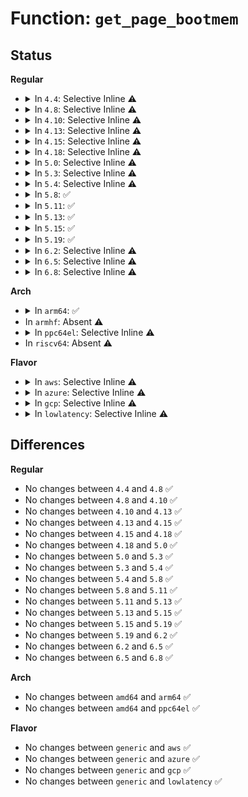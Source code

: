 # Function: <code>get_page_bootmem</code>

## Status
<b>Regular</b>
<ul>
<li>
<details>
<summary>In <code>4.4</code>: Selective Inline ⚠️</summary>

```c
void get_page_bootmem(long unsigned int info, struct page *page, long unsigned int type);
```

**Collision:** Unique Global

**Inline:** Selective

**Transformation:** False

**Instances:**

```
In mm/memory_hotplug.c (ffffffff811efd90)
Location: mm/memory_hotplug.c:158
Inline: True
Inline callers:
  - mm/memory_hotplug.c:register_page_bootmem_info_node
  - mm/memory_hotplug.c:register_page_bootmem_info_node
  - mm/memory_hotplug.c:register_page_bootmem_info_node
Direct callers:
  - arch/x86/mm/init_64.c:register_page_bootmem_memmap
  - arch/x86/mm/init_64.c:register_page_bootmem_memmap
  - arch/x86/mm/init_64.c:register_page_bootmem_memmap
  - arch/x86/mm/init_64.c:register_page_bootmem_memmap
  - arch/x86/mm/init_64.c:register_page_bootmem_memmap
```
**Symbols:**

```
ffffffff811efd90-ffffffff811efdac: get_page_bootmem (STB_GLOBAL)
```
</details>
</li>
<li>
<details>
<summary>In <code>4.8</code>: Selective Inline ⚠️</summary>

```c
void get_page_bootmem(long unsigned int info, struct page *page, long unsigned int type);
```

**Collision:** Unique Global

**Inline:** Selective

**Transformation:** False

**Instances:**

```
In mm/memory_hotplug.c (ffffffff81fb6fac)
Location: mm/memory_hotplug.c:179
Inline: True
Inline callers:
  - mm/memory_hotplug.c:register_page_bootmem_info_node
  - mm/memory_hotplug.c:register_page_bootmem_info_node
  - mm/memory_hotplug.c:register_page_bootmem_info_node
Direct callers:
  - arch/x86/mm/init_64.c:register_page_bootmem_memmap
  - arch/x86/mm/init_64.c:register_page_bootmem_memmap
  - arch/x86/mm/init_64.c:register_page_bootmem_memmap
  - arch/x86/mm/init_64.c:register_page_bootmem_memmap
  - arch/x86/mm/init_64.c:register_page_bootmem_memmap
```
**Symbols:**

```
ffffffff8120f1d0-ffffffff8120f1ec: get_page_bootmem (STB_GLOBAL)
```
</details>
</li>
<li>
<details>
<summary>In <code>4.10</code>: Selective Inline ⚠️</summary>

```c
void get_page_bootmem(long unsigned int info, struct page *page, long unsigned int type);
```

**Collision:** Unique Global

**Inline:** Selective

**Transformation:** False

**Instances:**

```
In mm/memory_hotplug.c (ffffffff81ff39c1)
Location: mm/memory_hotplug.c:179
Inline: True
Inline callers:
  - mm/memory_hotplug.c:register_page_bootmem_info_node
  - mm/memory_hotplug.c:register_page_bootmem_info_node
Direct callers:
  - arch/x86/mm/init_64.c:register_page_bootmem_memmap
  - arch/x86/mm/init_64.c:register_page_bootmem_memmap
  - arch/x86/mm/init_64.c:register_page_bootmem_memmap
  - arch/x86/mm/init_64.c:register_page_bootmem_memmap
  - arch/x86/mm/init_64.c:register_page_bootmem_memmap
```
**Symbols:**

```
ffffffff812212a0-ffffffff812212bc: get_page_bootmem (STB_GLOBAL)
```
</details>
</li>
<li>
<details>
<summary>In <code>4.13</code>: Selective Inline ⚠️</summary>

```c
void get_page_bootmem(long unsigned int info, struct page *page, long unsigned int type);
```

**Collision:** Unique Global

**Inline:** Selective

**Transformation:** False

**Instances:**

```
In mm/memory_hotplug.c (ffffffff820d617c)
Location: mm/memory_hotplug.c:129
Inline: True
Inline callers:
  - mm/memory_hotplug.c:register_page_bootmem_info_node
  - mm/memory_hotplug.c:register_page_bootmem_info_node
Direct callers:
  - arch/x86/mm/init_64.c:register_page_bootmem_memmap
  - arch/x86/mm/init_64.c:register_page_bootmem_memmap
  - arch/x86/mm/init_64.c:register_page_bootmem_memmap
  - arch/x86/mm/init_64.c:register_page_bootmem_memmap
  - arch/x86/mm/init_64.c:register_page_bootmem_memmap
  - arch/x86/mm/init_64.c:register_page_bootmem_memmap
```
**Symbols:**

```
ffffffff8122ca00-ffffffff8122ca1c: get_page_bootmem (STB_GLOBAL)
```
</details>
</li>
<li>
<details>
<summary>In <code>4.15</code>: Selective Inline ⚠️</summary>

```c
void get_page_bootmem(long unsigned int info, struct page *page, long unsigned int type);
```

**Collision:** Unique Global

**Inline:** Selective

**Transformation:** False

**Instances:**

```
In mm/memory_hotplug.c (ffffffff826dedc7)
Location: mm/memory_hotplug.c:137
Inline: True
Inline callers:
  - mm/memory_hotplug.c:register_page_bootmem_info_node
  - mm/memory_hotplug.c:register_page_bootmem_info_node
Direct callers:
  - arch/x86/mm/init_64.c:register_page_bootmem_memmap
  - arch/x86/mm/init_64.c:register_page_bootmem_memmap
  - arch/x86/mm/init_64.c:register_page_bootmem_memmap
  - arch/x86/mm/init_64.c:register_page_bootmem_memmap
  - arch/x86/mm/init_64.c:register_page_bootmem_memmap
  - arch/x86/mm/init_64.c:register_page_bootmem_memmap
```
**Symbols:**

```
ffffffff81248230-ffffffff8124824c: get_page_bootmem (STB_GLOBAL)
```
</details>
</li>
<li>
<details>
<summary>In <code>4.18</code>: Selective Inline ⚠️</summary>

```c
void get_page_bootmem(long unsigned int info, struct page *page, long unsigned int type);
```

**Collision:** Unique Global

**Inline:** Selective

**Transformation:** False

**Instances:**

```
In mm/memory_hotplug.c (ffffffff82709305)
Location: mm/memory_hotplug.c:137
Inline: True
Inline callers:
  - mm/memory_hotplug.c:register_page_bootmem_info_node
  - mm/memory_hotplug.c:register_page_bootmem_info_node
Direct callers:
  - arch/x86/mm/init_64.c:register_page_bootmem_memmap
  - arch/x86/mm/init_64.c:register_page_bootmem_memmap
  - arch/x86/mm/init_64.c:register_page_bootmem_memmap
  - arch/x86/mm/init_64.c:register_page_bootmem_memmap
  - arch/x86/mm/init_64.c:register_page_bootmem_memmap
  - arch/x86/mm/init_64.c:register_page_bootmem_memmap
```
**Symbols:**

```
ffffffff8126bc60-ffffffff8126bc7c: get_page_bootmem (STB_GLOBAL)
```
</details>
</li>
<li>
<details>
<summary>In <code>5.0</code>: Selective Inline ⚠️</summary>

```c
void get_page_bootmem(long unsigned int info, struct page *page, long unsigned int type);
```

**Collision:** Unique Global

**Inline:** Selective

**Transformation:** False

**Instances:**

```
In mm/memory_hotplug.c (ffffffff828c05aa)
Location: mm/memory_hotplug.c:137
Inline: True
Inline callers:
  - mm/memory_hotplug.c:register_page_bootmem_info_node
  - mm/memory_hotplug.c:register_page_bootmem_info_node
Direct callers:
  - arch/x86/mm/init_64.c:register_page_bootmem_memmap
  - arch/x86/mm/init_64.c:register_page_bootmem_memmap
  - arch/x86/mm/init_64.c:register_page_bootmem_memmap
  - arch/x86/mm/init_64.c:register_page_bootmem_memmap
  - arch/x86/mm/init_64.c:register_page_bootmem_memmap
  - arch/x86/mm/init_64.c:register_page_bootmem_memmap
```
**Symbols:**

```
ffffffff81280560-ffffffff8128057c: get_page_bootmem (STB_GLOBAL)
```
</details>
</li>
<li>
<details>
<summary>In <code>5.3</code>: Selective Inline ⚠️</summary>

```c
void get_page_bootmem(long unsigned int info, struct page *page, long unsigned int type);
```

**Collision:** Unique Global

**Inline:** Selective

**Transformation:** False

**Instances:**

```
In mm/memory_hotplug.c (ffffffff828d9931)
Location: mm/memory_hotplug.c:140
Inline: True
Inline callers:
  - mm/memory_hotplug.c:register_page_bootmem_info_node
  - mm/memory_hotplug.c:register_page_bootmem_info_node
Direct callers:
  - arch/x86/mm/init_64.c:register_page_bootmem_memmap
  - arch/x86/mm/init_64.c:register_page_bootmem_memmap
  - arch/x86/mm/init_64.c:register_page_bootmem_memmap
  - arch/x86/mm/init_64.c:register_page_bootmem_memmap
  - arch/x86/mm/init_64.c:register_page_bootmem_memmap
  - arch/x86/mm/init_64.c:register_page_bootmem_memmap
```
**Symbols:**

```
ffffffff8129c8a0-ffffffff8129c8bc: get_page_bootmem (STB_GLOBAL)
```
</details>
</li>
<li>
<details>
<summary>In <code>5.4</code>: Selective Inline ⚠️</summary>

```c
void get_page_bootmem(long unsigned int info, struct page *page, long unsigned int type);
```

**Collision:** Unique Global

**Inline:** Selective

**Transformation:** False

**Instances:**

```
In mm/memory_hotplug.c (ffffffff828e1d87)
Location: mm/memory_hotplug.c:140
Inline: True
Inline callers:
  - mm/memory_hotplug.c:register_page_bootmem_info_node
  - mm/memory_hotplug.c:register_page_bootmem_info_node
Direct callers:
  - arch/x86/mm/init_64.c:register_page_bootmem_memmap
  - arch/x86/mm/init_64.c:register_page_bootmem_memmap
  - arch/x86/mm/init_64.c:register_page_bootmem_memmap
  - arch/x86/mm/init_64.c:register_page_bootmem_memmap
  - arch/x86/mm/init_64.c:register_page_bootmem_memmap
  - arch/x86/mm/init_64.c:register_page_bootmem_memmap
```
**Symbols:**

```
ffffffff812ac540-ffffffff812ac55c: get_page_bootmem (STB_GLOBAL)
```
</details>
</li>
<li>
<details>
<summary>In <code>5.8</code>: ✅</summary>

```c
void get_page_bootmem(long unsigned int info, struct page *page, long unsigned int type);
```

**Collision:** Unique Global

**Inline:** No

**Transformation:** False

**Instances:**

```
In mm/memory_hotplug.c (ffffffff812e15e0)
Location: mm/memory_hotplug.c:146
Inline: False
Direct callers:
  - arch/x86/mm/init_64.c:register_page_bootmem_memmap
  - arch/x86/mm/init_64.c:register_page_bootmem_memmap
  - arch/x86/mm/init_64.c:register_page_bootmem_memmap
  - arch/x86/mm/init_64.c:register_page_bootmem_memmap
  - arch/x86/mm/init_64.c:register_page_bootmem_memmap
  - arch/x86/mm/init_64.c:register_page_bootmem_memmap
  - mm/memory_hotplug.c:register_page_bootmem_info_section
  - mm/memory_hotplug.c:register_page_bootmem_info_node
```
**Symbols:**

```
ffffffff812e15e0-ffffffff812e15fc: get_page_bootmem (STB_GLOBAL)
```
</details>
</li>
<li>
<details>
<summary>In <code>5.11</code>: ✅</summary>

```c
void get_page_bootmem(long unsigned int info, struct page *page, long unsigned int type);
```

**Collision:** Unique Global

**Inline:** No

**Transformation:** False

**Instances:**

```
In mm/memory_hotplug.c (ffffffff812ec530)
Location: mm/memory_hotplug.c:146
Inline: False
Direct callers:
  - arch/x86/mm/init_64.c:register_page_bootmem_memmap
  - arch/x86/mm/init_64.c:register_page_bootmem_memmap
  - arch/x86/mm/init_64.c:register_page_bootmem_memmap
  - arch/x86/mm/init_64.c:register_page_bootmem_memmap
  - arch/x86/mm/init_64.c:register_page_bootmem_memmap
  - arch/x86/mm/init_64.c:register_page_bootmem_memmap
  - mm/memory_hotplug.c:register_page_bootmem_info_section
  - mm/memory_hotplug.c:register_page_bootmem_info_node
```
**Symbols:**

```
ffffffff812ec530-ffffffff812ec54c: get_page_bootmem (STB_GLOBAL)
```
</details>
</li>
<li>
<details>
<summary>In <code>5.13</code>: ✅</summary>

```c
void get_page_bootmem(long unsigned int info, struct page *page, long unsigned int type);
```

**Collision:** Unique Global

**Inline:** No

**Transformation:** False

**Instances:**

```
In mm/memory_hotplug.c (ffffffff812c6dd0)
Location: mm/memory_hotplug.c:159
Inline: False
Direct callers:
  - arch/x86/mm/init_64.c:register_page_bootmem_memmap
  - arch/x86/mm/init_64.c:register_page_bootmem_memmap
  - arch/x86/mm/init_64.c:register_page_bootmem_memmap
  - arch/x86/mm/init_64.c:register_page_bootmem_memmap
  - arch/x86/mm/init_64.c:register_page_bootmem_memmap
  - arch/x86/mm/init_64.c:register_page_bootmem_memmap
  - mm/memory_hotplug.c:register_page_bootmem_info_node
  - mm/memory_hotplug.c:register_page_bootmem_info_node
```
**Symbols:**

```
ffffffff812c6dd0-ffffffff812c6dec: get_page_bootmem (STB_GLOBAL)
```
</details>
</li>
<li>
<details>
<summary>In <code>5.15</code>: ✅</summary>

```c
void get_page_bootmem(long unsigned int info, struct page *page, long unsigned int type);
```

**Collision:** Unique Global

**Inline:** No

**Transformation:** False

**Instances:**

```
In mm/bootmem_info.c (ffffffff8136cb00)
Location: mm/bootmem_info.c:16
Inline: False
Direct callers:
  - arch/x86/mm/init_64.c:register_page_bootmem_memmap
  - arch/x86/mm/init_64.c:register_page_bootmem_memmap
  - arch/x86/mm/init_64.c:register_page_bootmem_memmap
  - arch/x86/mm/init_64.c:register_page_bootmem_memmap
  - arch/x86/mm/init_64.c:register_page_bootmem_memmap
  - arch/x86/mm/init_64.c:register_page_bootmem_memmap
  - mm/bootmem_info.c:register_page_bootmem_info_node
  - mm/bootmem_info.c:register_page_bootmem_info_node
```
**Symbols:**

```
ffffffff8136cb00-ffffffff8136cb1c: get_page_bootmem (STB_GLOBAL)
```
</details>
</li>
<li>
<details>
<summary>In <code>5.19</code>: ✅</summary>

```c
void get_page_bootmem(long unsigned int info, struct page *page, long unsigned int type);
```

**Collision:** Unique Global

**Inline:** No

**Transformation:** False

**Instances:**

```
In mm/bootmem_info.c (ffffffff813eae80)
Location: mm/bootmem_info.c:17
Inline: False
Direct callers:
  - arch/x86/mm/init_64.c:register_page_bootmem_memmap
  - arch/x86/mm/init_64.c:register_page_bootmem_memmap
  - arch/x86/mm/init_64.c:register_page_bootmem_memmap
  - arch/x86/mm/init_64.c:register_page_bootmem_memmap
  - arch/x86/mm/init_64.c:register_page_bootmem_memmap
  - arch/x86/mm/init_64.c:register_page_bootmem_memmap
  - mm/bootmem_info.c:register_page_bootmem_info_node
  - mm/bootmem_info.c:register_page_bootmem_info_node
```
**Symbols:**

```
ffffffff813eae80-ffffffff813eaea6: get_page_bootmem (STB_GLOBAL)
```
</details>
</li>
<li>
<details>
<summary>In <code>6.2</code>: Selective Inline ⚠️</summary>

```c
void get_page_bootmem(long unsigned int info, struct page *page, long unsigned int type);
```

**Collision:** Unique Global

**Inline:** Selective

**Transformation:** False

**Instances:**

```
In mm/bootmem_info.c (ffffffff83ec8598)
Location: mm/bootmem_info.c:17
Inline: True
Inline callers:
  - mm/bootmem_info.c:register_page_bootmem_info_node
  - mm/bootmem_info.c:register_page_bootmem_info_node
Direct callers:
  - arch/x86/mm/init_64.c:register_page_bootmem_memmap
  - arch/x86/mm/init_64.c:register_page_bootmem_memmap
  - arch/x86/mm/init_64.c:register_page_bootmem_memmap
  - arch/x86/mm/init_64.c:register_page_bootmem_memmap
  - arch/x86/mm/init_64.c:register_page_bootmem_memmap
  - arch/x86/mm/init_64.c:register_page_bootmem_memmap
```
**Symbols:**

```
ffffffff81473070-ffffffff81473096: get_page_bootmem (STB_GLOBAL)
```
</details>
</li>
<li>
<details>
<summary>In <code>6.5</code>: Selective Inline ⚠️</summary>

```c
void get_page_bootmem(long unsigned int info, struct page *page, long unsigned int type);
```

**Collision:** Unique Global

**Inline:** Selective

**Transformation:** False

**Instances:**

```
In mm/bootmem_info.c (ffffffff836ed608)
Location: mm/bootmem_info.c:17
Inline: True
Inline callers:
  - mm/bootmem_info.c:register_page_bootmem_info_node
  - mm/bootmem_info.c:register_page_bootmem_info_node
Direct callers:
  - arch/x86/mm/init_64.c:register_page_bootmem_memmap
  - arch/x86/mm/init_64.c:register_page_bootmem_memmap
  - arch/x86/mm/init_64.c:register_page_bootmem_memmap
  - arch/x86/mm/init_64.c:register_page_bootmem_memmap
  - arch/x86/mm/init_64.c:register_page_bootmem_memmap
  - arch/x86/mm/init_64.c:register_page_bootmem_memmap
```
**Symbols:**

```
ffffffff814a77e0-ffffffff814a7806: get_page_bootmem (STB_GLOBAL)
```
</details>
</li>
<li>
<details>
<summary>In <code>6.8</code>: Selective Inline ⚠️</summary>

```c
void get_page_bootmem(long unsigned int info, struct page *page, long unsigned int type);
```

**Collision:** Unique Global

**Inline:** Selective

**Transformation:** False

**Instances:**

```
In mm/bootmem_info.c (ffffffff83920608)
Location: mm/bootmem_info.c:17
Inline: True
Inline callers:
  - mm/bootmem_info.c:register_page_bootmem_info_node
  - mm/bootmem_info.c:register_page_bootmem_info_node
Direct callers:
  - arch/x86/mm/init_64.c:register_page_bootmem_memmap
  - arch/x86/mm/init_64.c:register_page_bootmem_memmap
  - arch/x86/mm/init_64.c:register_page_bootmem_memmap
  - arch/x86/mm/init_64.c:register_page_bootmem_memmap
  - arch/x86/mm/init_64.c:register_page_bootmem_memmap
  - arch/x86/mm/init_64.c:register_page_bootmem_memmap
```
**Symbols:**

```
ffffffff814d8810-ffffffff814d8836: get_page_bootmem (STB_GLOBAL)
```
</details>
</li>
</ul>
<b>Arch</b>
<ul>
<li>
<details>
<summary>In <code>arm64</code>: ✅</summary>

```c
void get_page_bootmem(long unsigned int info, struct page *page, long unsigned int type);
```

**Collision:** Unique Global

**Inline:** No

**Transformation:** False

**Instances:**

```
In mm/memory_hotplug.c (ffff80001034e040)
Location: mm/memory_hotplug.c:140
Inline: False
```
**Symbols:**

```
ffff80001034e040-ffff80001034e0c0: get_page_bootmem (STB_GLOBAL)
```
</details>
</li>
<li>
In <code>armhf</code>: Absent ⚠️
</li>
<li>
<details>
<summary>In <code>ppc64el</code>: Selective Inline ⚠️</summary>

```c
void get_page_bootmem(long unsigned int info, struct page *page, long unsigned int type);
```

**Collision:** Unique Global

**Inline:** Selective

**Transformation:** False

**Instances:**

```
In mm/memory_hotplug.c (c00000000138540c)
Location: mm/memory_hotplug.c:140
Inline: True
Inline callers:
  - mm/memory_hotplug.c:register_page_bootmem_info_node
  - mm/memory_hotplug.c:register_page_bootmem_info_node
```
**Symbols:**

```
c00000000042e7c0-c00000000042e7fc: get_page_bootmem (STB_GLOBAL)
```
</details>
</li>
<li>
In <code>riscv64</code>: Absent ⚠️
</li>
</ul>
<b>Flavor</b>
<ul>
<li>
<details>
<summary>In <code>aws</code>: Selective Inline ⚠️</summary>

```c
void get_page_bootmem(long unsigned int info, struct page *page, long unsigned int type);
```

**Collision:** Unique Global

**Inline:** Selective

**Transformation:** False

**Instances:**

```
In mm/memory_hotplug.c (ffffffff828cac3b)
Location: mm/memory_hotplug.c:140
Inline: True
Inline callers:
  - mm/memory_hotplug.c:register_page_bootmem_info_node
  - mm/memory_hotplug.c:register_page_bootmem_info_node
Direct callers:
  - arch/x86/mm/init_64.c:register_page_bootmem_memmap
  - arch/x86/mm/init_64.c:register_page_bootmem_memmap
  - arch/x86/mm/init_64.c:register_page_bootmem_memmap
  - arch/x86/mm/init_64.c:register_page_bootmem_memmap
  - arch/x86/mm/init_64.c:register_page_bootmem_memmap
  - arch/x86/mm/init_64.c:register_page_bootmem_memmap
```
**Symbols:**

```
ffffffff812a4b20-ffffffff812a4b3c: get_page_bootmem (STB_GLOBAL)
```
</details>
</li>
<li>
<details>
<summary>In <code>azure</code>: Selective Inline ⚠️</summary>

```c
void get_page_bootmem(long unsigned int info, struct page *page, long unsigned int type);
```

**Collision:** Unique Global

**Inline:** Selective

**Transformation:** False

**Instances:**

```
In mm/memory_hotplug.c (ffffffff828c3360)
Location: mm/memory_hotplug.c:140
Inline: True
Inline callers:
  - mm/memory_hotplug.c:register_page_bootmem_info_node
  - mm/memory_hotplug.c:register_page_bootmem_info_node
Direct callers:
  - arch/x86/mm/init_64.c:register_page_bootmem_memmap
  - arch/x86/mm/init_64.c:register_page_bootmem_memmap
  - arch/x86/mm/init_64.c:register_page_bootmem_memmap
  - arch/x86/mm/init_64.c:register_page_bootmem_memmap
  - arch/x86/mm/init_64.c:register_page_bootmem_memmap
  - arch/x86/mm/init_64.c:register_page_bootmem_memmap
```
**Symbols:**

```
ffffffff812965f0-ffffffff8129660c: get_page_bootmem (STB_GLOBAL)
```
</details>
</li>
<li>
<details>
<summary>In <code>gcp</code>: Selective Inline ⚠️</summary>

```c
void get_page_bootmem(long unsigned int info, struct page *page, long unsigned int type);
```

**Collision:** Unique Global

**Inline:** Selective

**Transformation:** False

**Instances:**

```
In mm/memory_hotplug.c (ffffffff828dd9bb)
Location: mm/memory_hotplug.c:140
Inline: True
Inline callers:
  - mm/memory_hotplug.c:register_page_bootmem_info_node
  - mm/memory_hotplug.c:register_page_bootmem_info_node
Direct callers:
  - arch/x86/mm/init_64.c:register_page_bootmem_memmap
  - arch/x86/mm/init_64.c:register_page_bootmem_memmap
  - arch/x86/mm/init_64.c:register_page_bootmem_memmap
  - arch/x86/mm/init_64.c:register_page_bootmem_memmap
  - arch/x86/mm/init_64.c:register_page_bootmem_memmap
  - arch/x86/mm/init_64.c:register_page_bootmem_memmap
```
**Symbols:**

```
ffffffff812a2930-ffffffff812a294c: get_page_bootmem (STB_GLOBAL)
```
</details>
</li>
<li>
<details>
<summary>In <code>lowlatency</code>: Selective Inline ⚠️</summary>

```c
void get_page_bootmem(long unsigned int info, struct page *page, long unsigned int type);
```

**Collision:** Unique Global

**Inline:** Selective

**Transformation:** False

**Instances:**

```
In mm/memory_hotplug.c (ffffffff828e2dd2)
Location: mm/memory_hotplug.c:140
Inline: True
Inline callers:
  - mm/memory_hotplug.c:register_page_bootmem_info_node
  - mm/memory_hotplug.c:register_page_bootmem_info_node
Direct callers:
  - arch/x86/mm/init_64.c:register_page_bootmem_memmap
  - arch/x86/mm/init_64.c:register_page_bootmem_memmap
  - arch/x86/mm/init_64.c:register_page_bootmem_memmap
  - arch/x86/mm/init_64.c:register_page_bootmem_memmap
  - arch/x86/mm/init_64.c:register_page_bootmem_memmap
  - arch/x86/mm/init_64.c:register_page_bootmem_memmap
```
**Symbols:**

```
ffffffff812b2bc0-ffffffff812b2bdc: get_page_bootmem (STB_GLOBAL)
```
</details>
</li>
</ul>

## Differences
<b>Regular</b>
<ul>
<li>
No changes between <code>4.4</code> and <code>4.8</code> ✅
</li>
<li>
No changes between <code>4.8</code> and <code>4.10</code> ✅
</li>
<li>
No changes between <code>4.10</code> and <code>4.13</code> ✅
</li>
<li>
No changes between <code>4.13</code> and <code>4.15</code> ✅
</li>
<li>
No changes between <code>4.15</code> and <code>4.18</code> ✅
</li>
<li>
No changes between <code>4.18</code> and <code>5.0</code> ✅
</li>
<li>
No changes between <code>5.0</code> and <code>5.3</code> ✅
</li>
<li>
No changes between <code>5.3</code> and <code>5.4</code> ✅
</li>
<li>
No changes between <code>5.4</code> and <code>5.8</code> ✅
</li>
<li>
No changes between <code>5.8</code> and <code>5.11</code> ✅
</li>
<li>
No changes between <code>5.11</code> and <code>5.13</code> ✅
</li>
<li>
No changes between <code>5.13</code> and <code>5.15</code> ✅
</li>
<li>
No changes between <code>5.15</code> and <code>5.19</code> ✅
</li>
<li>
No changes between <code>5.19</code> and <code>6.2</code> ✅
</li>
<li>
No changes between <code>6.2</code> and <code>6.5</code> ✅
</li>
<li>
No changes between <code>6.5</code> and <code>6.8</code> ✅
</li>
</ul>
<b>Arch</b>
<ul>
<li>
No changes between <code>amd64</code> and <code>arm64</code> ✅
</li>
<li>
No changes between <code>amd64</code> and <code>ppc64el</code> ✅
</li>
</ul>
<b>Flavor</b>
<ul>
<li>
No changes between <code>generic</code> and <code>aws</code> ✅
</li>
<li>
No changes between <code>generic</code> and <code>azure</code> ✅
</li>
<li>
No changes between <code>generic</code> and <code>gcp</code> ✅
</li>
<li>
No changes between <code>generic</code> and <code>lowlatency</code> ✅
</li>
</ul>
